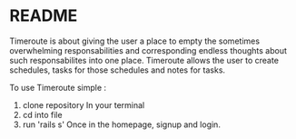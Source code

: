 # README

Timeroute is about giving the user a place to empty the sometimes overwhelming responsabilities and corresponding endless thoughts about such responsabilites into one place. Timeroute allows the user to create schedules, tasks for those schedules and notes for tasks. 

To use Timeroute simple : 
1. clone repository
In your terminal
2. cd into file
3. run 'rails s' 
Once in the homepage, signup and login. 
